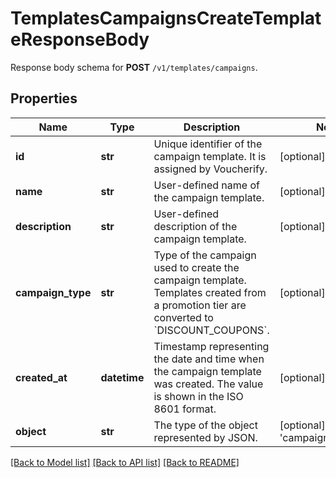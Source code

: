 # TemplatesCampaignsCreateTemplateResponseBody

Response body schema for **POST** `/v1/templates/campaigns`.

## Properties

Name | Type | Description | Notes
------------ | ------------- | ------------- | -------------
**id** | **str** | Unique identifier of the campaign template. It is assigned by Voucherify. | [optional] 
**name** | **str** | User-defined name of the campaign template. | [optional] 
**description** | **str** | User-defined description of the campaign template. | [optional] 
**campaign_type** | **str** | Type of the campaign used to create the campaign template. Templates created from a promotion tier are converted to &#x60;DISCOUNT_COUPONS&#x60;. | [optional] 
**created_at** | **datetime** | Timestamp representing the date and time when the campaign template was created. The value is shown in the ISO 8601 format. | [optional] 
**object** | **str** | The type of the object represented by JSON. | [optional] [default to 'campaign_template']

[[Back to Model list]](../README.md#documentation-for-models) [[Back to API list]](../README.md#documentation-for-api-endpoints) [[Back to README]](../README.md)


